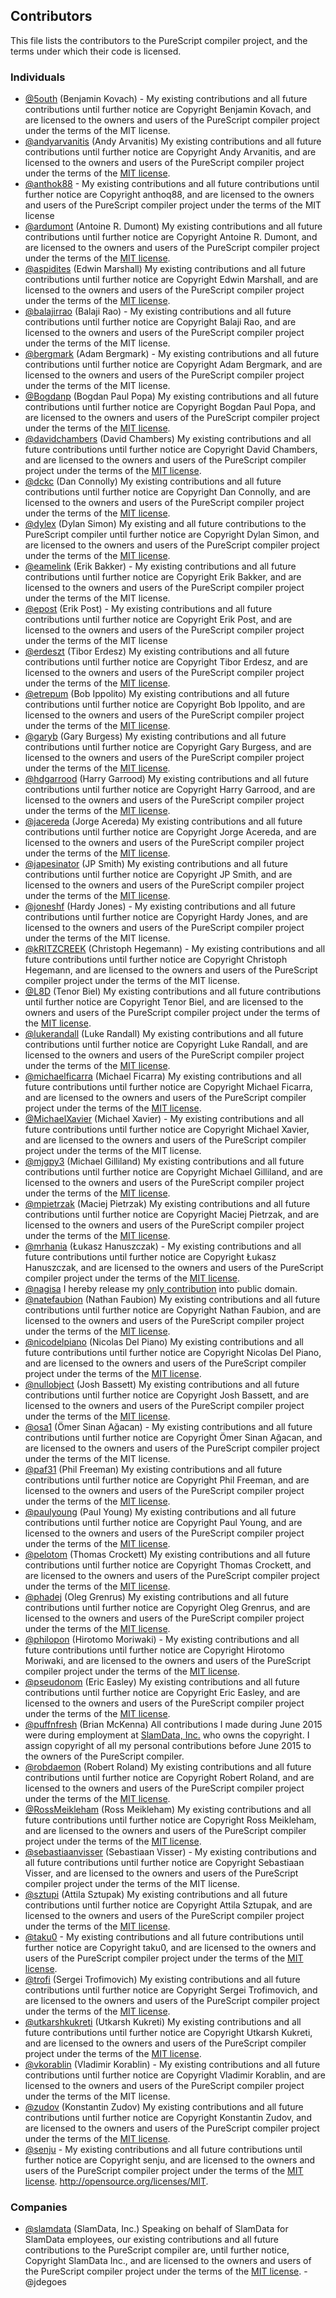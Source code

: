 ## Contributors

This file lists the contributors to the PureScript compiler project, and the terms under which their code is licensed.

### Individuals

- [@5outh](https://github.com/5outh) (Benjamin Kovach) - My existing contributions and all future contributions until further notice are Copyright Benjamin Kovach, and are licensed to the owners and users of the PureScript compiler project under the terms of the MIT license.
- [@andyarvanitis](https://github.com/andyarvanitis) (Andy Arvanitis) My existing contributions and all future contributions until further notice are Copyright Andy Arvanitis, and are licensed to the owners and users of the PureScript compiler project under the terms of the [MIT license](http://opensource.org/licenses/MIT).
- [@anthok88](https://github.com/anthoq88) - My existing contributions and all future contributions until further notice are Copyright anthoq88, and are licensed to the owners and users of the PureScript compiler project under the terms of the MIT license
- [@ardumont](https://github.com/ardumont) (Antoine R. Dumont) My existing contributions and all future contributions until further notice are Copyright Antoine R. Dumont, and are licensed to the owners and users of the PureScript compiler project under the terms of the [MIT license](http://opensource.org/licenses/MIT).
- [@aspidites](https://github.com/aspidites) (Edwin Marshall) My existing contributions and all future contributions until further notice are Copyright Edwin Marshall, and are licensed to the owners and users of the PureScript compiler project under the terms of the [MIT license](http://opensource.org/licenses/MIT).
- [@balajirrao](https://github.com/balajirrao) (Balaji Rao) - My existing contributions and all future contributions until further notice are Copyright Balaji Rao, and are licensed to the owners and users of the PureScript compiler project under the terms of the MIT license.
- [@bergmark](https://github.com/bergmark) (Adam Bergmark) - My existing contributions and all future contributions until further notice are Copyright Adam Bergmark, and are licensed to the owners and users of the PureScript compiler project under the terms of the MIT license.
- [@Bogdanp](https://github.com/Bogdanp) (Bogdan Paul Popa) My existing contributions and all future contributions until further notice are Copyright Bogdan Paul Popa, and are licensed to the owners and users of the PureScript compiler project under the terms of the [MIT license](http://opensource.org/licenses/MIT).
- [@davidchambers](https://github.com/davidchambers) (David Chambers) My existing contributions and all future contributions until further notice are Copyright David Chambers, and are licensed to the owners and users of the PureScript compiler project under the terms of the [MIT license](http://opensource.org/licenses/MIT).
- [@dckc](https://github.com/dckc) (Dan Connolly) My existing contributions and all future contributions until further notice are Copyright Dan Connolly, and are licensed to the owners and users of the PureScript compiler project under the terms of the [MIT license](http://opensource.org/licenses/MIT).
- [@dylex](https://github.com/dylex) (Dylan Simon) My existing and all future contributions to the PureScript compiler until further notice are Copyright Dylan Simon, and are licensed to the owners and users of the PureScript compiler project under the terms of the [MIT license](http://opensource.org/licenses/MIT).
- [@eamelink](https://github.com/eamelink) (Erik Bakker) - My existing contributions and all future contributions until further notice are Copyright Erik Bakker, and are licensed to the owners and users of the PureScript compiler project under the terms of the MIT license.
- [@epost](https://github.com/epost) (Erik Post) - My existing contributions and all future contributions until further notice are Copyright Erik Post, and are licensed to the owners and users of the PureScript compiler project under the terms of the MIT license
- [@erdeszt](https://github.com/erdeszt) (Tibor Erdesz) My existing contributions and all future contributions until further notice are Copyright Tibor Erdesz, and are licensed to the owners and users of the PureScript compiler project under the terms of the [MIT license](http://opensource.org/licenses/MIT).
- [@etrepum](https://github.com/etrepum) (Bob Ippolito) My existing contributions and all future contributions until further notice are Copyright Bob Ippolito, and are licensed to the owners and users of the PureScript compiler project under the terms of the [MIT license](http://opensource.org/licenses/MIT).
- [@garyb](https://github.com/garyb) (Gary Burgess) My existing contributions and all future contributions until further notice are Copyright Gary Burgess, and are licensed to the owners and users of the PureScript compiler project under the terms of the [MIT license](http://opensource.org/licenses/MIT).
- [@hdgarrood](https://github.com/hdgarrood) (Harry Garrood) My existing contributions and all future contributions until further notice are Copyright Harry Garrood, and are licensed to the owners and users of the PureScript compiler project under the terms of the [MIT license](http://opensource.org/licenses/MIT).
- [@jacereda](https://github.com/jacereda) (Jorge Acereda) My existing contributions and all future contributions until further notice are Copyright Jorge Acereda, and are licensed to the owners and users of the PureScript compiler project under the terms of the [MIT license](http://opensource.org/licenses/MIT).
- [@japesinator](https://github.com/japesinator) (JP Smith) My existing contributions and all future contributions until further notice are Copyright JP Smith, and are licensed to the owners and users of the PureScript compiler project under the terms of the [MIT license](http://opensource.org/licenses/MIT).
- [@joneshf](https://github.com/joneshf) (Hardy Jones) - My existing contributions and all future contributions until further notice are Copyright Hardy Jones, and are licensed to the owners and users of the PureScript compiler project under the terms of the MIT license.
- [@kRITZCREEK](https://github.com/kRITZCREEK) (Christoph Hegemann) - My existing contributions and all future contributions until further notice are Copyright Christoph Hegemann, and are licensed to the owners and users of the PureScript compiler project under the terms of the MIT license.
- [@L8D](https://github.com/L8D) (Tenor Biel) My existing contributions and all future contributions until further notice are Copyright Tenor Biel, and are licensed to the owners and users of the PureScript compiler project under the terms of the [MIT license](http://opensource.org/licenses/MIT).
- [@lukerandall](https://github.com/lukerandall) (Luke Randall) My existing contributions and all future contributions until further notice are Copyright Luke Randall, and are licensed to the owners and users of the PureScript compiler project under the terms of the [MIT license](http://opensource.org/licenses/MIT).
- [@michaelficarra](https://github.com/michaelficarra) (Michael Ficarra) My existing contributions and all future contributions until further notice are Copyright Michael Ficarra, and are licensed to the owners and users of the PureScript compiler project under the terms of the [MIT license](http://opensource.org/licenses/MIT).
- [@MichaelXavier](https://github.com/MichaelXavier) (Michael Xavier) - My existing contributions and all future contributions until further notice are Copyright Michael Xavier, and are licensed to the owners and users of the PureScript compiler project under the terms of the MIT license.
- [@mjgpy3](https://github.com/mjgpy3) (Michael Gilliland) My existing contributions and all future contributions until further notice are Copyright Michael Gilliland, and are licensed to the owners and users of the PureScript compiler project under the terms of the [MIT license](http://opensource.org/licenses/MIT).
- [@mpietrzak](https://github.com/mpietrzak) (Maciej Pietrzak) My existing contributions and all future contributions until further notice are Copyright Maciej Pietrzak, and are licensed to the owners and users of the PureScript compiler project under the terms of the [MIT license](http://opensource.org/licenses/MIT).
- [@mrhania](https://github.com/mrhania) (Łukasz Hanuszczak) - My existing contributions and all future contributions until further notice are Copyright Łukasz Hanuszczak, and are licensed to the owners and users of the PureScript compiler project under the terms of the [MIT license](http://opensource.org/licenses/MIT).
- [@nagisa](https://github.com/nagisa) I hereby release my [only contribution](https://github.com/purescript/purescript/commit/80287a5d0de619862d3b4cda9c1ee276d18fdcd8) into public domain.
- [@natefaubion](https://github.com/natefaubion) (Nathan Faubion) My existing contributions and all future contributions until further notice are Copyright Nathan Faubion, and are licensed to the owners and users of the PureScript compiler project under the terms of the [MIT license](http://opensource.org/licenses/MIT).
- [@nicodelpiano](https://github.com/nicodelpiano) (Nicolas Del Piano) My existing contributions and all future contributions until further notice are Copyright Nicolas Del Piano, and are licensed to the owners and users of the PureScript compiler project under the terms of the [MIT license](http://opensource.org/licenses/MIT).
- [@nullobject](https://github.com/nullobject) (Josh Bassett) My existing contributions and all future contributions until further notice are Copyright Josh Bassett, and are licensed to the owners and users of the PureScript compiler project under the terms of the [MIT license](http://opensource.org/licenses/MIT).
- [@osa1](https://github.com/osa1) (Ömer Sinan Ağacan) - My existing contributions and all future contributions until further notice are Copyright Ömer Sinan Ağacan, and are licensed to the owners and users of the PureScript compiler project under the terms of the MIT license.
- [@paf31](https://github.com/paf31) (Phil Freeman) My existing contributions and all future contributions until further notice are Copyright Phil Freeman, and are licensed to the owners and users of the PureScript compiler project under the terms of the [MIT license](http://opensource.org/licenses/MIT).
- [@paulyoung](https://github.com/paulyoung) (Paul Young) My existing contributions and all future contributions until further notice are Copyright Paul Young, and are licensed to the owners and users of the PureScript compiler project under the terms of the [MIT license](http://opensource.org/licenses/MIT).
- [@pelotom](https://github.com/pelotom) (Thomas Crockett) My existing contributions and all future contributions until further notice are Copyright Thomas Crockett, and are licensed to the owners and users of the PureScript compiler project under the terms of the [MIT license](http://opensource.org/licenses/MIT).
- [@phadej](https://github.com/phadej) (Oleg Grenrus) My existing contributions and all future contributions until further notice are Copyright Oleg Grenrus, and are licensed to the owners and users of the PureScript compiler project under the terms of the [MIT license](http://opensource.org/licenses/MIT).
- [@philopon](https://github.com/philopon) (Hirotomo Moriwaki) - My existing contributions and all future contributions until further notice are Copyright Hirotomo Moriwaki, and are licensed to the owners and users of the PureScript compiler project under the terms of the [MIT license](http://opensource.org/licenses/MIT).
- [@pseudonom](https://github.com/pseudonom) (Eric Easley) My existing contributions and all future contributions until further notice are Copyright Eric Easley, and are licensed to the owners and users of the PureScript compiler project under the terms of the [MIT license](http://opensource.org/licenses/MIT).
- [@puffnfresh](https://github.com/puffnfresh) (Brian McKenna) All contributions I made during June 2015 were during employment at [SlamData, Inc.](#companies) who owns the copyright. I assign copyright of all my personal contributions before June 2015 to the owners of the PureScript compiler.
- [@robdaemon](https://github.com/robdaemon) (Robert Roland) My existing contributions and all future contributions until further notice are Copyright Robert Roland, and are licensed to the owners and users of the PureScript compiler project under the terms of the [MIT license](http://opensource.org/licenses/MIT).
- [@RossMeikleham](https://github.com/RossMeikleham) (Ross Meikleham) My existing contributions and all future contributions until further notice are Copyright Ross Meikleham, and are licensed to the owners and users of the PureScript compiler project under the terms of the [MIT license](http://opensource.org/licenses/MIT).
- [@sebastiaanvisser](https://github.com/sebastiaanvisser) (Sebastiaan Visser) - My existing contributions and all future contributions until further notice are Copyright Sebastiaan Visser, and are licensed to the owners and users of the PureScript compiler project under the terms of the MIT license.
- [@sztupi](https://github.com/sztupi) (Attila Sztupak) My existing contributions and all future contributions until further notice are Copyright Attila Sztupak, and are licensed to the owners and users of the PureScript compiler project under the terms of the [MIT license](http://opensource.org/licenses/MIT).
- [@taku0](https://github.com/taku0) - My existing contributions and all future contributions until further notice are Copyright taku0, and are licensed to the owners and users of the PureScript compiler project under the terms of the [MIT license](http://opensource.org/licenses/MIT).
- [@trofi](https://github.com/trofi) (Sergei Trofimovich) My existing contributions and all future contributions until further notice are Copyright Sergei Trofimovich, and are licensed to the owners and users of the PureScript compiler project under the terms of the [MIT license](http://opensource.org/licenses/MIT).
- [@utkarshkukreti](https://github.com/utkarshkukreti) (Utkarsh Kukreti) My existing contributions and all future contributions until further notice are Copyright Utkarsh Kukreti, and are licensed to the owners and users of the PureScript compiler project under the terms of the [MIT license](http://opensource.org/licenses/MIT).
- [@vkorablin](https://github.com/vkorablin) (Vladimir Korablin) - My existing contributions and all future contributions until further notice are Copyright Vladimir Korablin, and are licensed to the owners and users of the PureScript compiler project under the terms of the MIT license.
- [@zudov](https://github.com/zudov) (Konstantin Zudov) My existing contributions and all future contributions until further notice are Copyright Konstantin Zudov, and are licensed to the owners and users of the PureScript compiler project under the terms of the [MIT license](http://opensource.org/licenses/MIT).
- [@senju](https://github.com/senju) - My existing contributions and all future contributions until further notice are Copyright senju, and are licensed to the owners and users of the PureScript compiler project under the terms of the [MIT license](http://opensource.org/licenses/MIT).
<http://opensource.org/licenses/MIT>.

### Companies

- [@slamdata](https://github.com/slamdata) (SlamData, Inc.) Speaking on behalf of SlamData for SlamData employees, our existing contributions and all future contributions to the PureScript compiler are, until further notice, Copyright SlamData Inc., and are licensed to the owners and users of the PureScript compiler project under the terms of the [MIT license](http://opensource.org/licenses/MIT). - @jdegoes
